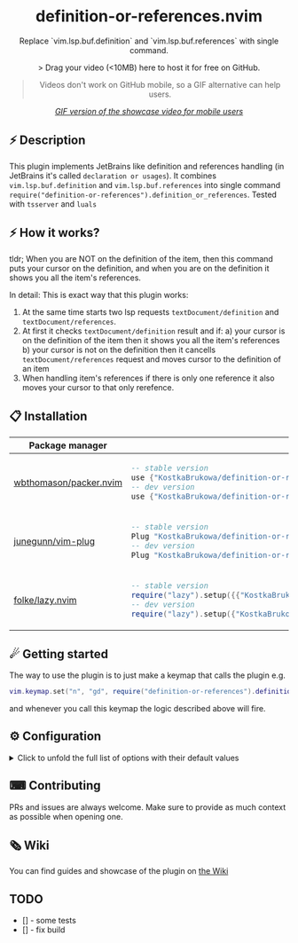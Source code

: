<p align="center">
  <h1 align="center">definition-or-references.nvim</h2>
</p>

<p align="center">
    Replace `vim.lsp.buf.definition` and `vim.lsp.buf.references` with single command.
</p>

<div align="center">
    > Drag your video (<10MB) here to host it for free on GitHub.
</div>

<div align="center">

> Videos don't work on GitHub mobile, so a GIF alternative can help users.

_[GIF version of the showcase video for mobile users](SHOWCASE_GIF_LINK)_

</div>

## ⚡️ Description 

This plugin implements JetBrains like definition and references handling (in JetBrains it's called `declaration or usages`). It combines
`vim.lsp.buf.definition` and `vim.lsp.buf.references` into single command `require("definition-or-references").definition_or_references`.
Tested with `tsserver` and `luals`

## ⚡️ How it works?

tldr; When you are NOT on the definition of the item, then this command puts your cursor on the definition,
      and when you are on the definition it shows you all the item's references.

In detail:
This is exact way that this plugin works:
1. At the same time starts two lsp requests `textDocument/definition` and `textDocument/references`.
2. At first it checks `textDocument/definition` result and if:
    a) your cursor is on the definition of the item then it shows you all the item's references
    b) your cursor is not on the definition then it cancells `textDocument/references` request and moves cursor to the definition of an item
3. When handling item's references if there is only one reference it also moves your cursor to that only rerefence.

## 📋 Installation

<div align="center">
<table>
<thead>
<tr>
<th>Package manager</th>
<th>Snippet</th>
</tr>
</thead>
<tbody>
<tr>
<td>

[wbthomason/packer.nvim](https://github.com/wbthomason/packer.nvim)

</td>
<td>

```lua
-- stable version
use {"KostkaBrukowa/definition-or-references.nvim", tag = "*" }
-- dev version
use {"KostkaBrukowa/definition-or-references.nvim"}
```

</td>
</tr>
<tr>
<td>

[junegunn/vim-plug](https://github.com/junegunn/vim-plug)

</td>
<td>

```lua
-- stable version
Plug "KostkaBrukowa/definition-or-references.nvim", { "tag": "*" }
-- dev version
Plug "KostkaBrukowa/definition-or-references.nvim"
```

</td>
</tr>
<tr>
<td>

[folke/lazy.nvim](https://github.com/folke/lazy.nvim)

</td>
<td>

```lua
-- stable version
require("lazy").setup({{"KostkaBrukowa/definition-or-references.nvim", version = "*"}})
-- dev version
require("lazy").setup({"KostkaBrukowa/definition-or-references.nvim"})
```

</td>
</tr>
</tbody>
</table>
</div>

## ☄ Getting started

The way to use the plugin is to just make a keymap that calls the plugin e.g.
```lua
vim.keymap.set("n", "gd", require("definition-or-references").definition_or_references, { silent = true })
```
and whenever you call this keymap the logic described above will fire.

## ⚙ Configuration

<details>
<summary>Click to unfold the full list of options with their default values</summary>

> **Note**: The options are also available in Neovim by calling `:h definition-or-references.options`

```lua
require("definition-or-references").setup({
  -- Prints useful logs about what event are triggered, and reasons actions are executed.
  debug = false,

  -- Callback that gets called just before sending first request
  before_start_callback = function() end,

  -- Callback that gets called just after opening entry and settig cursor position
  after_jump_callback = function(_) end,

  -- Callback that gets called with all of the references lsp result. You can do whatever you want
  -- with this data e.g. display it in the `telescope` window
  on_references_result = nil,
})
```

</details>

## ⌨ Contributing

PRs and issues are always welcome. Make sure to provide as much context as possible when opening one.

## 🗞 Wiki

You can find guides and showcase of the plugin on [the Wiki](https://github.com/jaroslaw.glegola/definition-or-references.nvim/wiki)

## TODO
- [] - some tests
- [] - fix build
